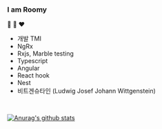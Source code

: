 ### I am Roomy


📌 🌟 ❤️
- 개발 TMI
- NgRx
- Rxjs, Marble testing
- Typescript
- Angular
- React hook
- Nest
- 비트겐슈타인 (Ludwig Josef Johann Wittgenstein)

<br />

[![Anurag's github stats](https://github-readme-stats.vercel.app/api?username=wacilpong&show_icons=true&theme=dracula)](https://github.com/anuraghazra/github-readme-stats)

